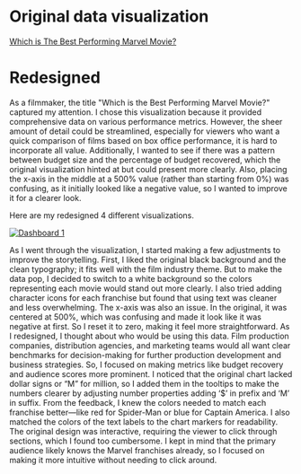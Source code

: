 # Original data visualization
[Which is The Best Performing Marvel Movie?](https://informationisbeautiful.net/visualizations/which-is-the-best-performing-marvel-movie/)

# Redesigned 

As a filmmaker, the title "Which is the Best Performing Marvel Movie?" captured my attention. I chose this visualization because it provided comprehensive data on various performance metrics. However, the sheer amount of detail could be streamlined, especially for viewers who want a quick comparison of films based on box office performance, it is hard to incorporate all value. Additionally, I wanted to see if there was a pattern between budget size and the percentage of budget recovered, which the original visualization hinted at but could present more clearly. Also, placing the x-axis in the middle at a 500% value (rather than starting from 0%) was confusing, as it initially looked like a negative value, so I wanted to improve it for a clearer look.


Here are my redesigned 4 different visualizations.

<div class='tableauPlaceholder' id='viz1731638408166' style='position: relative'><noscript><a href='#'><img alt='Dashboard 1 ' src='https:&#47;&#47;public.tableau.com&#47;static&#47;images&#47;Ma&#47;Marvelmovies1113_Assignment3&#47;Dashboard1&#47;1_rss.png' style='border: none' /></a></noscript><object class='tableauViz'  style='display:none;'><param name='host_url' value='https%3A%2F%2Fpublic.tableau.com%2F' /> <param name='embed_code_version' value='3' /> <param name='site_root' value='' /><param name='name' value='Marvelmovies1113_Assignment3&#47;Dashboard1' /><param name='tabs' value='no' /><param name='toolbar' value='yes' /><param name='static_image' value='https:&#47;&#47;public.tableau.com&#47;static&#47;images&#47;Ma&#47;Marvelmovies1113_Assignment3&#47;Dashboard1&#47;1.png' /> <param name='animate_transition' value='yes' /><param name='display_static_image' value='yes' /><param name='display_spinner' value='yes' /><param name='display_overlay' value='yes' /><param name='display_count' value='yes' /><param name='language' value='en-US' /><param name='filter' value='publish=yes' /></object></div>               
<script type='text/javascript'>                   
  var divElement = document.getElementById('viz1731638408166');                  
  var vizElement = divElement.getElementsByTagName('object')[0];              
  if ( divElement.offsetWidth > 800 ) { vizElement.style.width='1000px';vizElement.style.height='2027px';} else if ( divElement.offsetWidth > 500 ) { vizElement.style.width='1000px';vizElement.style.height='2027px';} else { vizElement.style.width='100%';vizElement.style.height='1227px';}                   
  var scriptElement = document.createElement('script');                   
  scriptElement.src = 'https://public.tableau.com/javascripts/api/viz_v1.js';                    vizElement.parentNode.insertBefore(scriptElement, vizElement);              
</script>

As I went through the visualization, I started making a few adjustments to improve the storytelling. First, I liked the original black background and the clean typography; it fits well with the film industry theme. But to make the data pop, I decided to switch to a white background so the colors representing each movie would stand out more clearly. I also tried adding character icons for each franchise but found that using text was cleaner and less overwhelming.
The x-axis was also an issue. In the original, it was centered at 500%, which was confusing and made it look like it was negative at first. So I reset it to zero, making it feel more straightforward.
As I redesigned, I thought about who would be using this data. Film production companies, distribution agencies, and marketing teams would all want clear benchmarks for decision-making for further production development and business strategies. So, I focused on making metrics like budget recovery and audience scores more prominent. I noticed that the original chart lacked dollar signs or “M” for million, so I added them in the tooltips to make the numbers clearer by adjusting number properties adding ‘$’ in prefix and ‘M’ in suffix.
From the feedback, I knew the colors needed to match each franchise better—like red for Spider-Man or blue for Captain America. I also matched the colors of the text labels to the chart markers for readability. The original design was interactive, requiring the viewer to click through sections, which I found too cumbersome. I kept in mind that the primary audience likely knows the Marvel franchises already, so I focused on making it more intuitive without needing to click around.



